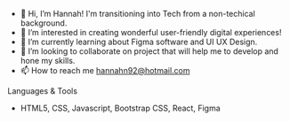 - 👋 Hi, I’m Hannah! I'm transitioning into Tech from a non-techical background.
- 👀 I’m interested in creating wonderful user-friendly digital experiences!
- 🌱 I’m currently learning about Figma software and UI UX Design.
- 💞️ I’m looking to collaborate on project that will help me to develop and hone my skills.
- 📫 How to reach me hannahn92@hotmail.com  

Languages & Tools
- HTML5, CSS, Javascript, Bootstrap CSS, React, Figma
